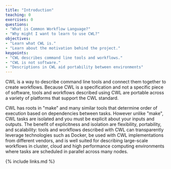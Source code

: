 ```yaml
---
title: "Introduction"
teaching: 0
exercises: 0
questions:
- "What is Common Workflow Language?"
- "Why might I want to learn to use CWL?"
objectives:
- "Learn what CWL is."
- "Learn about the motivation behind the project."
keypoints:
- "CWL describes command line tools and workflows."
- "CWL is not software."
- "Descriptions in CWL aid portability between environments"
---
```


CWL is a way to describe command line tools and connect them together to create
workflows.  Because CWL is a specification and not a specific piece of
software, tools and workflows described using CWL are portable across a variety
of platforms that support the CWL standard.

CWL has roots in "make" and many similar tools that determine order of
execution based on dependencies between tasks.  However unlike "make", CWL
tasks are isolated and you must be explicit about your inputs and outputs.  The
benefit of explicitness and isolation are flexibility, portability, and
scalability: tools and workflows described with CWL can transparently leverage
technologies such as Docker, be used with CWL implementations from different
vendors, and is well suited for describing large-scale workflows in cluster,
cloud and high performance computing environments where tasks are scheduled in
parallel across many nodes.

{% include links.md %}
